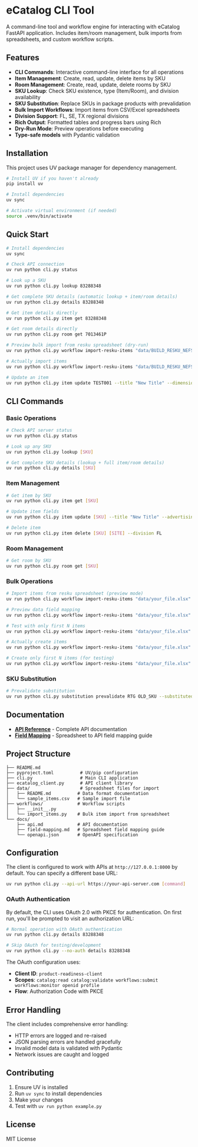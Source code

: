 # eCatalog CLI Tool

A command-line tool and workflow engine for interacting with eCatalog FastAPI application. Includes item/room management, bulk imports from spreadsheets, and custom workflow scripts.

## Features

- **CLI Commands**: Interactive command-line interface for all operations
- **Item Management**: Create, read, update, delete items by SKU
- **Room Management**: Create, read, update, delete rooms by SKU
- **SKU Lookup**: Check SKU existence, type (Item/Room), and division availability
- **SKU Substitution**: Replace SKUs in package products with prevalidation
- **Bulk Import Workflows**: Import items from CSV/Excel spreadsheets
- **Division Support**: FL, SE, TX regional divisions
- **Rich Output**: Formatted tables and progress bars using Rich
- **Dry-Run Mode**: Preview operations before executing
- **Type-safe models** with Pydantic validation

## Installation

This project uses UV package manager for dependency management.

```bash
# Install UV if you haven't already
pip install uv

# Install dependencies
uv sync

# Activate virtual environment (if needed)
source .venv/bin/activate
```

## Quick Start

```bash
# Install dependencies
uv sync

# Check API connection
uv run python cli.py status

# Look up a SKU
uv run python cli.py lookup 83288348

# Get complete SKU details (automatic lookup + item/room details)
uv run python cli.py details 83288348

# Get item details directly
uv run python cli.py item get 83288348

# Get room details directly
uv run python cli.py room get 7013461P

# Preview bulk import from resku spreadsheet (dry-run)
uv run python cli.py workflow import-resku-items "data/BUILD_RESKU_NEFS 3123-CB_OCCASIONAL.xlsx" --sheet-name "Items"

# Actually import items
uv run python cli.py workflow import-resku-items "data/BUILD_RESKU_NEFS 3123-CB_OCCASIONAL.xlsx" --sheet-name "Items" --execute

# Update an item
uv run python cli.py item update TEST001 --title "New Title" --dimensions "12w x 12d x 12h"
```

## CLI Commands

### Basic Operations
```bash
# Check API server status
uv run python cli.py status

# Look up any SKU
uv run python cli.py lookup [SKU]

# Get complete SKU details (lookup + full item/room details)
uv run python cli.py details [SKU]
```

### Item Management
```bash
# Get item by SKU
uv run python cli.py item get [SKU]

# Update item fields
uv run python cli.py item update [SKU] --title "New Title" --advertising-copy "New description"

# Delete item
uv run python cli.py item delete [SKU] [SITE] --division FL
```

### Room Management
```bash
# Get room by SKU
uv run python cli.py room get [SKU]
```

### Bulk Operations
```bash
# Import items from resku spreadsheet (preview mode)
uv run python cli.py workflow import-resku-items "data/your_file.xlsx" --sheet-name "Items"

# Preview data field mapping
uv run python cli.py workflow import-resku-items "data/your_file.xlsx" --sheet-name "Items" --preview-mapping

# Test with only first N items
uv run python cli.py workflow import-resku-items "data/your_file.xlsx" --sheet-name "Items" --limit 2

# Actually create items
uv run python cli.py workflow import-resku-items "data/your_file.xlsx" --sheet-name "Items" --execute

# Create only first N items (for testing)
uv run python cli.py workflow import-resku-items "data/your_file.xlsx" --sheet-name "Items" --limit 1 --execute
```

### SKU Substitution
```bash
# Prevalidate substitution
uv run python cli.py substitution prevalidate RTG OLD_SKU --substituted-skus NEW_SKU --divisions FL SE
```

## Documentation

- **[API Reference](docs/api.md)** - Complete API documentation
- **[Field Mapping](docs/field-mapping.md)** - Spreadsheet to API field mapping guide

## Project Structure

```
├── README.md
├── pyproject.toml          # UV/pip configuration
├── cli.py                  # Main CLI application
├── ecatalog_client.py      # API client library
├── data/                   # Spreadsheet files for import
│   ├── README.md          # Data format documentation
│   └── sample_items.csv   # Sample import file
├── workflows/             # Workflow scripts
│   ├── __init__.py
│   └── import_items.py    # Bulk item import from spreadsheet
└── docs/
    ├── api.md             # API documentation
    ├── field-mapping.md   # Spreadsheet field mapping guide
    └── openapi.json       # OpenAPI specification
```

## Configuration

The client is configured to work with APIs at `http://127.0.0.1:8000` by default. You can specify a different base URL:

```bash
uv run python cli.py --api-url https://your-api-server.com [command]
```

### OAuth Authentication

By default, the CLI uses OAuth 2.0 with PKCE for authentication. On first run, you'll be prompted to visit an authorization URL:

```bash
# Normal operation with OAuth authentication
uv run python cli.py details 83288348

# Skip OAuth for testing/development
uv run python cli.py --no-auth details 83288348
```

The OAuth configuration uses:
- **Client ID**: `product-readiness-client`
- **Scopes**: `catalog:read catalog:validate workflows:submit workflows:monitor openid profile`
- **Flow**: Authorization Code with PKCE

## Error Handling

The client includes comprehensive error handling:

- HTTP errors are logged and re-raised
- JSON parsing errors are handled gracefully
- Invalid model data is validated with Pydantic
- Network issues are caught and logged

## Contributing

1. Ensure UV is installed
2. Run `uv sync` to install dependencies
3. Make your changes
4. Test with `uv run python example.py`

## License

MIT License